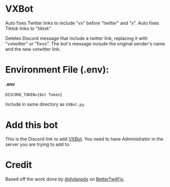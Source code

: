 # VXBot
Auto fixes Twitter links to include "vx" before "twitter" and "x".
Auto fixes Tiktok links to "tiktxk".

Deletes Discord message that include a twitter link, replacing it with "vxtwitter" or "fixvx". The bot's message include the original sender's name and the new vxtwitter link.

# Environment File (.env):
#### .env
```
DISCORD_TOKEN={Bot Token}
```
Include in same directory as `VXBot.py`.

# Add this bot
This is the Discord link to add [VXBot](https://discord.com/api/oauth2/authorize?client_id=1124838138167177266&permissions=10240&scope=bot). You need to have Administrator in the server you are trying to add to.

# Credit
Based off the work done by [@dylanpdx](https://twitter.com/pdxdylan) on [BetterTwitFix](https://github.com/dylanpdx/BetterTwitFix).
